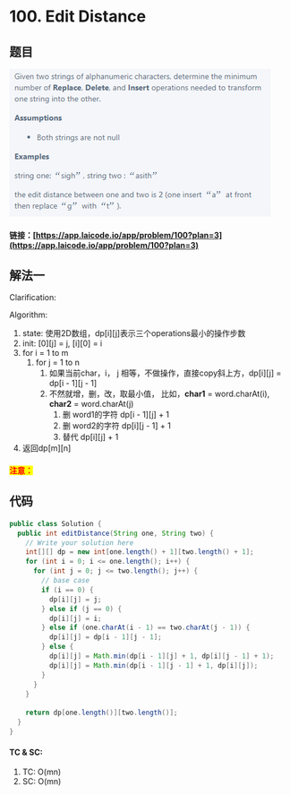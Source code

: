 # 100. Edit Distance

## 题目

![](<.gitbook/assets/image (30).png>)

#### 链接：[https://app.laicode.io/app/problem/100?plan=3](https://app.laicode.io/app/problem/100?plan=3)

## 解法一

Clarification:&#x20;

Algorithm:&#x20;

1. state: 使用2D数组，dp\[i]\[j]表示三个operations最小的操作步数
2. init: \[0]\[j] = j, \[i]\[0] = i
3. for i = 1 to m
   1. for j = 1 to n
      1. 如果当前char，i， j 相等，不做操作，直接copy斜上方，dp\[i]\[j] = dp\[i - 1]\[j - 1]
      2. 不然就增，删，改，取最小值， 比如，**char1** = word.charAt(i), **char2** = word.charAt(j)
         1. 删 word1的字符 dp\[i - 1]\[j] + 1
         2. 删 word2的字符 dp\[i]\[j - 1] + 1
         3. 替代 dp\[i]\[j] + 1
4. 返回dp\[m]\[n]

#### <mark style="color:red;">注意：</mark>

## 代码

```java
public class Solution {
  public int editDistance(String one, String two) {
    // Write your solution here
    int[][] dp = new int[one.length() + 1][two.length() + 1];
    for (int i = 0; i <= one.length(); i++) {
      for (int j = 0; j <= two.length(); j++) {
        // base case
        if (i == 0) {
          dp[i][j] = j;
        } else if (j == 0) {
          dp[i][j] = i;
        } else if (one.charAt(i - 1) == two.charAt(j - 1)) {
          dp[i][j] = dp[i - 1][j - 1];
        } else {
          dp[i][j] = Math.min(dp[i - 1][j] + 1, dp[i][j - 1] + 1);
          dp[i][j] = Math.min(dp[i - 1][j - 1] + 1, dp[i][j]);
        }
      }
    }

    return dp[one.length()][two.length()];
  }
}
```

#### TC & SC:&#x20;

1. TC: O(mn)
2. SC: O(mn)
